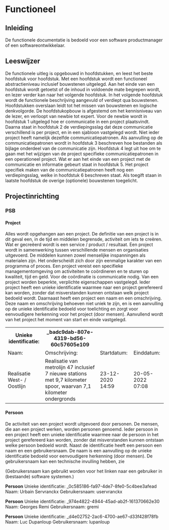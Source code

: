 # Functioneel


## Inleiding

De functionele documentatie is bedoeld voor een software productmanager of een softwareontwikkelaar.

## Leeswijzer

De functionele uitleg is opgebouwd in hoofdstukken, en leest het beste hoofdstuk voor hoofdstuk. Met een hoofdstuk wordt een functioneel abstractieniveau inclusief bouwstenen uitgelegd. Aan het einde van een hoofdstuk wordt getoetst of de inhoud in voldoende mate begrepen wordt, en lezer verder kan naar het volgende hoofdstuk. In het volgende hoofdstuk wordt de functionele beschrijving aangevuld of verdiept qua bouwstenen. Hoofdstukken overslaan leidt tot het missen van bouwstenen en logische denkvolgorde.
De hoofdstukopbouw is afgestemd om het kennisniveau van de lezer, en verloopt van newbie tot expert. Voor de newbie wordt in hoofdstuk 1 uitgelegd hoe er communicatie in een project plaatsvindt. Daarna staat in hoofdstuk 2 de verdiepingsslag dat deze communicatie verschillend is per project, en in een sjabloon vastgelegd wordt. Niet ieder project heeft namelijk dezelfde communicatiepatronen. Als aanvulling op de communicatiepatronen wordt in hoofdstuk 3 beschreven hoe bestanden als bijlage onderdeel van de communicatie zijn. Hoofdstuk 4 legt uit hoe om te gaan met het wijzigen van de project specifieke communicatiepatronen in een operationeel project. Wat er aan het einde van een project met de communicatie en informatie gebeurt staat in hoofdstuk 5. Het project specifiek maken van de communicatiepatronen heeft nog een verdiepingsslag, welke in hoofdstuk 6 beschreven staat. Als toegift staan in laatste hoofdstuk de overige (optionele) bouwstenen toegelicht.


## Projectinrichting


### PSB


#### Project

Alles wordt opgehangen aan een project. De definitie van een project is in dit geval een, in de tijd en middelen begrensde, activiteit om iets te creëren. Wat er gecreëerd wordt is een service / product / resultaat. Een project wordt in samenwerking tussen verschillende mensen en organisaties uitgevoerd. De middelen kunnen zowel menselijke inspanningen als materialen zijn. Het onderscheidt zich door zijn eenmalige karakter van een programma of proces. Een project vereist een specifieke managementomgeving om activiteiten te coördineren en te sturen op kwaliteit, tijd en geld. Voor de coördinatie is communicatie nodig.
Van een project worden beperkte, verplichte eigenschappen vastgelegd. Ieder project heeft een unieke identificatie waarmee naar een project gerefereerd kan worden, zonder dat misverstanden kunnen ontstaan welk project bedoeld wordt. Daarnaast heeft een project een naam en een omschrijving. Deze naam en omschrijving behoeven niet uniek te zijn, en is een aanvulling op de unieke identificatie bedoeld voor toelichting en zorgt voor eenvoudigere herkenning voor het project (door mensen). Aanvullend wordt van het project het moment van start en einde vastgelegd.

<aside class="example" title="Project vastleggen in PSB">
<table>
  <tr>
    <th>Unieke identificatie: </th>
    <th>_badc9dab-807e-4319-bd56-60c57605e109</th>
  </tr>
  <tr>
    <td>Naam:</td>
    <td>Omschrijving:</td>
    <td>Startdatum:</td>
    <td>Einddatum:</td>    
  </tr>
  <tr>
    <td>Realisatie West- / Oostlijn</td>
    <td>Realisatie van metrolijn 47 inclusief 7 nieuwe stations met 9,7 kilometer spoor, waarvan 7,1 kilometer ondergronds</td>
    <td>23-12-2020 14:59</td>
    <td>20-05-2022 07:08</td>
  </tr>
</table>	
</aside>

#### Persoon
De activiteit van een project wordt uitgevoerd door personen. De mensen, die aan een project werken, worden personen genoemd. Ieder persoon in een project heeft een unieke identificatie waarmee naar de persoon in het project gerefereerd kan worden, zonder dat misverstanden kunnen ontstaan welke persoon bedoeld wordt. Naast de identificatie heeft een persoon een naam en een gebruikersnaam. De naam is een aanvulling op de unieke identificatie bedoeld voor eenvoudigere herkenning (door mensen). De gebruikersnaam kan een technische invulling hebben, zie 

<div class="issue" data-number="136"></div> 

(Gebruikersnaam kan gebruikt worden voor het linken naar een gebruiker in (bestaande) software systemen.)

<aside class="example" title="Personen vastleggen in PSB">
<p>
<b>Persoon</b>
Unieke identificatie: _0c585186-fa97-4de7-8fe0-5c4bee3afead
Naam: 			Urbain Servranckx
Gebruikersnaam:	uservranckx
</p>
<p>
<b>Persoon</b>
Unieke identificatie: _974e4822-4944-45ad-ab2f-161370662e30
Naam: 			Georges Remi
Gebruikersnaam:	gremi
</p>
<p>
<b>Persoon</b>
Unieke identificatie: _d4e02752-2ac6-4700-ae67-d33f428f78fb
Naam: 			Luc Dupanloup
Gebruikersnaam:	lupanloup
</p>
</aside>

